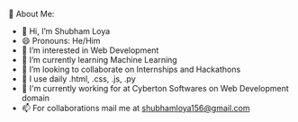 🤵 About Me:
- 👋 Hi, I’m Shubham Loya
- 😄 Pronouns: He/Him
- 👀 I’m interested in Web Development
- 🌱 I’m currently learning Machine Learning
- 💞️ I’m looking to collaborate on Internships and Hackathons
- 🤔 I use daily .html, .css, .js, .py
- 🏦 I'm currently working for at Cyberton Softwares on Web Development domain
- 📫 For collaborations mail me at shubhamloya156@gmail.com


